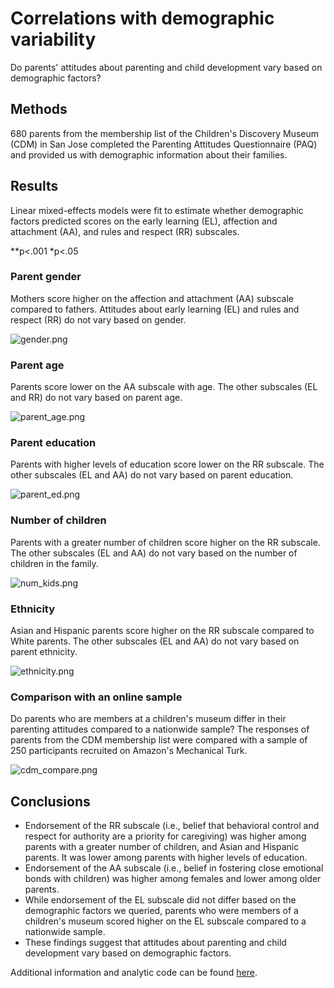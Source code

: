 # Correlations with demographic variability

Do parents' attitudes about parenting and child development vary based on demographic factors?

## Methods

680 parents from the membership list of the Children's Discovery Museum (CDM) in San Jose completed the Parenting Attitudes Questionnaire (PAQ) and provided us with demographic information about their families. 

## Results

Linear mixed-effects models were fit to estimate whether demographic factors predicted scores on the early learning (EL), affection and attachment (AA), and rules and respect (RR) subscales. 

**p<.001 *p<.05

### Parent gender 

Mothers score higher on the affection and attachment (AA) subscale compared to fathers. Attitudes about early learning (EL) and rules and respect (RR) do not vary based on gender. 

![gender.png](gender.png)

### Parent age

Parents score lower on the AA subscale with age. The other subscales (EL and RR) do not vary based on parent age.

![parent_age.png](parent_age.png)

### Parent education

Parents with higher levels of education score lower on the RR subscale. The other subscales (EL and AA) do not vary based on parent education.

![parent_ed.png](parent_ed.png)

### Number of children

Parents with a greater number of children score higher on the RR subscale. The other subscales (EL and AA) do not vary based on the number of children in the family.

![num_kids.png](num_kids.png)

### Ethnicity

Asian and Hispanic parents score higher on the RR subscale compared to White parents. The other subscales (EL and AA) do not vary based on parent ethnicity. 

![ethnicity.png](ethnicity.png)

### Comparison with an online sample

Do parents who are members at a children's museum differ in their parenting attitudes compared to a nationwide sample? The responses of parents from the CDM membership list were compared with a sample of 250 participants recruited on Amazon's Mechanical Turk.

![cdm_compare.png](cdm_compare.png)

## Conclusions

* Endorsement of the RR subscale (i.e., belief that behavioral control and respect for authority are a priority for caregiving) was higher among parents with a greater number of children, and Asian and Hispanic parents. It was lower among parents with higher levels of education. 
* Endorsement of the AA subscale (i.e., belief in fostering close emotional bonds with children) was higher among females and lower among older parents. 
* While endorsement of the EL subscale did not differ based on the demographic factors we queried, parents who were members of a children's museum scored higher on the EL subscale compared to a nationwide sample. 
* These findings suggest that attitudes about parenting and child development vary based on demographic factors. 


Additional information and analytic code can be found [here](http://rpubs.com/ehembacher/parenting_proj_cdm).